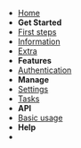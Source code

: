 <!-- docs/_sidebar.md -->

- [Home](README.md)
- **Get Started**
- [First steps](start.md)
- [Information](encryption.md)
- [Extra](extra-settings.md)
- **Features**
- [Authentication](authentication.md)
- **Manage**
- [Settings](manage/settings.md)
- [Tasks](manage/tasks.md)
- **API**
- [Basic usage](api-basic.md)
- **Help**
- 